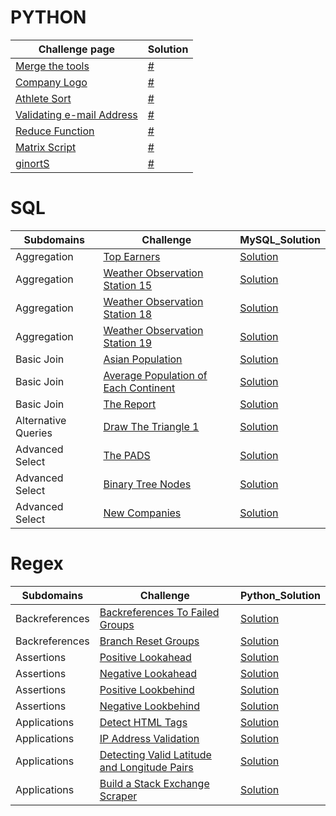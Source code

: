 # PYTHON
| Challenge page | Solution |
| ------- | --- |
| [Merge the tools](https://www.hackerrank.com/challenges/merge-the-tools/problem?isFullScreen=true) | [#](https://github.com/cengiz1erg/HackerRank_Solutions/blob/main/python/merge_the_tools.py) |
| [Company Logo](https://www.hackerrank.com/challenges/most-commons/problem?isFullScreen=true) | [#](https://github.com/cengiz1erg/HackerRank_Solutions/blob/main/python/company_logo.py) |
| [Athlete Sort](https://www.hackerrank.com/challenges/python-sort-sort/problem?isFullScreen=true) | [#](https://github.com/cengiz1erg/HackerRank_Solutions/blob/main/python/athlete_sort.py) |
| [Validating e-mail Address](https://www.hackerrank.com/challenges/validate-list-of-email-address-with-filter/problem?isFullScreen=true) | [#](https://github.com/cengiz1erg/HackerRank_Solutions/blob/main/python/validating_email_address.py) |
| [Reduce Function](https://www.hackerrank.com/challenges/reduce-function/problem?isFullScreen=true&h_r=next-challenge&h_v=zen) | [#](https://github.com/cengiz1erg/HackerRank_Solutions/blob/main/python/reduce_function.py) |
| [Matrix Script](https://www.hackerrank.com/challenges/matrix-script/problem?isFullScreen=true) | [#](https://github.com/cengiz1erg/HackerRank_Solutions/blob/main/python/matrix_script.py) |
| [ginortS](https://www.hackerrank.com/challenges/ginorts/problem?isFullScreen=true) | [#](https://github.com/cengiz1erg/HackerRank_Solutions/blob/main/python/ginortS.py) |



# SQL
| Subdomains | Challenge | MySQL_Solution  |
| ------- | --- | --- |
| Aggregation | [Top Earners](https://www.hackerrank.com/challenges/earnings-of-employees/problem?isFullScreen=true)  | [Solution](https://github.com/cengiz1erg/HackerRank_Solutions/tree/main/SQL/Top_Earners.sql)  |
| Aggregation | [Weather Observation Station 15](https://www.hackerrank.com/challenges/weather-observation-station-15/problem?isFullScreen=true)  | [Solution](https://github.com/cengiz1erg/HackerRank_Solutions/blob/main/SQL/WeatherObservationStation15.sql)  |
| Aggregation | [Weather Observation Station 18](https://www.hackerrank.com/challenges/weather-observation-station-18/problem?isFullScreen=true)  | [Solution](https://github.com/cengiz1erg/HackerRank_Solutions/blob/main/SQL/WeatherObservationStation18.sql)  |
| Aggregation | [Weather Observation Station 19](https://www.hackerrank.com/challenges/weather-observation-station-19/problem?isFullScreen=true)  | [Solution](https://github.com/cengiz1erg/HackerRank_Solutions/blob/main/SQL/WeatherObservationStation19.sql)  |
| Basic Join | [Asian Population](https://www.hackerrank.com/challenges/asian-population/problem?isFullScreen=true)  | [Solution](https://github.com/cengiz1erg/HackerRank_Solutions/blob/main/SQL/AsianPopulation.sql)  |
| Basic Join | [Average Population of Each Continent](https://www.hackerrank.com/challenges/average-population-of-each-continent/problem?isFullScreen=true)  | [Solution](https://github.com/cengiz1erg/HackerRank_Solutions/blob/main/SQL/AveragePopulationofEachContinent.sql)  |
| Basic Join | [The Report](https://www.hackerrank.com/challenges/the-report/problem?isFullScreen=true)  | [Solution](https://github.com/cengiz1erg/HackerRank_Solutions/blob/main/SQL/the_report.sql)  
| Alternative Queries| [Draw The Triangle 1](https://www.hackerrank.com/challenges/draw-the-triangle-1/problem)  | [Solution](https://github.com/cengiz1erg/HackerRank_Solutions/blob/main/SQL/drawthetriangle1.sql)  |
| Advanced Select| [The PADS](https://www.hackerrank.com/challenges/the-pads/problem?isFullScreen=true)  | [Solution](https://github.com/cengiz1erg/HackerRank_Solutions/blob/main/SQL/ThePADS.sql)  |
| Advanced Select| [Binary Tree Nodes](https://www.hackerrank.com/challenges/binary-search-tree-1/problem?isFullScreen=true)  | [Solution](https://github.com/cengiz1erg/HackerRank_Solutions/blob/main/SQL/CASE_when_then_end.sql)  |
| Advanced Select| [New Companies](https://www.hackerrank.com/challenges/the-company/problem?isFullScreen=true&h_r=next-challenge&h_v=zen)  | [Solution](https://github.com/cengiz1erg/HackerRank_Solutions/blob/main/SQL/CASE_when_then_end.sql)  |

# Regex
| Subdomains | Challenge | Python_Solution  |
| ------- | --- | --- |
| Backreferences | [Backreferences To Failed Groups](https://www.hackerrank.com/challenges/backreferences-to-failed-groups/problem?isFullScreen=true)  | [Solution](https://github.com/cengiz1erg/HackerRank_Solutions/blob/main/Regex/BackreferencesToFailedGroups.py) |
| Backreferences | [Branch Reset Groups](https://www.hackerrank.com/challenges/branch-reset-groups/problem?isFullScreen=true)  | [Solution](https://github.com/cengiz1erg/HackerRank_Solutions/blob/main/Regex/BranchResetGroups.php) |
| Assertions | [Positive Lookahead](https://www.hackerrank.com/challenges/positive-lookahead/problem?isFullScreen=true)  | [Solution](https://github.com/cengiz1erg/HackerRank_Solutions/blob/main/Regex/PositiveLookahead.py) |
| Assertions | [Negative Lookahead](https://www.hackerrank.com/challenges/negative-lookahead/problem?isFullScreen=true)  | [Solution](https://github.com/cengiz1erg/HackerRank_Solutions/blob/main/Regex/NegativeLookahead.py) |
| Assertions | [Positive Lookbehind](https://www.hackerrank.com/challenges/positive-lookbehind/problem?isFullScreen=true)  | [Solution](https://github.com/cengiz1erg/HackerRank_Solutions/blob/main/Regex/PositiveLookbehind.py) |
| Assertions | [Negative Lookbehind](https://www.hackerrank.com/challenges/negative-lookbehind/problem?isFullScreen=true)  | [Solution](https://github.com/cengiz1erg/HackerRank_Solutions/blob/main/Regex/NegativeLookbehind.py) |
| Applications | [Detect HTML Tags](https://www.hackerrank.com/challenges/detect-html-tags/problem?isFullScreen=true)  | [Solution](https://github.com/cengiz1erg/HackerRank_Solutions/blob/main/Regex/DetectHTMLTags.py) |
| Applications | [IP Address Validation](https://www.hackerrank.com/challenges/ip-address-validation/problem?isFullScreen=true)  | [Solution](https://github.com/cengiz1erg/HackerRank_Solutions/blob/main/Regex/IPAddressValidation.py) |
| Applications | [Detecting Valid Latitude and Longitude Pairs](https://www.hackerrank.com/challenges/detecting-valid-latitude-and-longitude/problem?isFullScreen=true)  | [Solution](https://github.com/cengiz1erg/HackerRank_Solutions/blob/main/Regex/DetectingValidLatitudeandLongitudePairs.py) |
| Applications | [Build a Stack Exchange Scraper](https://www.hackerrank.com/challenges/stack-exchange-scraper/problem?isFullScreen=true)  | [Solution](https://github.com/cengiz1erg/HackerRank_Solutions/blob/main/Regex/BuildaStackExchangeScraper.py) |








